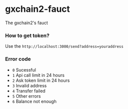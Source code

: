 # gxchain2-fauct
 The gxchain2's fauct

### How to get token?
Use the `http://localhost:3000/send?address=youraddress`
### Error code
- `0` Sucessful
- `1` Api call limit in 24 hours
- `2` Ask token limit in 24 hours
- `3` Invalid address
- `4` Transfer failed
- `5` Other errors
- `6` Balance not enough